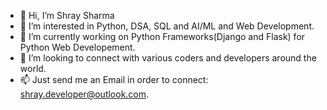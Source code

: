 - 👋 Hi, I’m Shray Sharma
- 👀 I’m interested in Python, DSA, SQL and AI/ML and Web Development.
- 🌱 I’m currently working on Python Frameworks(Django and Flask) for Python Web Developement.
- 💞️ I’m looking to connect with various coders and developers around the world.
- 📫 Just send me an Email in order to connect: shray.developer@outlook.com.


<!---
Developer-Shray/Developer-Shray is a ✨ special ✨ repository because its `README.md` (this file) appears on your GitHub profile.
You can click the Preview link to take a look at your changes.
--->
